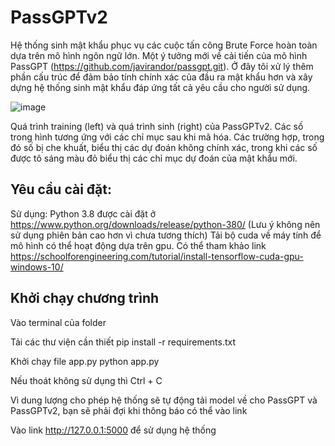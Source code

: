 # PassGPTv2
Hệ thống sinh mật khẩu phục vụ các cuộc tấn công Brute Force hoàn toàn dựa trên mô hình ngôn ngữ lớn. Một ý tưởng mới về cải tiến của mô hình PassGPT (https://github.com/javirandor/passgpt.git). Ở đây tôi xử lý thêm phần cấu trúc để đảm bảo tính chính xác của đầu ra mật khẩu hơn và xây dựng hệ thống sinh mật khẩu đáp ứng tất cả yêu cầu cho người sử dụng.

![image](https://github.com/user-attachments/assets/078589fe-d9ed-46d1-bc44-4ec9a7d893a8)

Quá trình training (left) và quá trình sinh (right) của PassGPTv2. Các số trong hình tương ứng với các chỉ mục sau khi mã hóa. Các trường hợp, trong đó số bị che khuất, biểu thị các dự đoán không chính xác, trong khi các số được tô sáng màu đỏ biểu thị các chỉ mục dự đoán của mật khẩu mới.
## Yêu cầu cài đặt:

Sử dụng: Python 3.8 được cài đặt ở https://www.python.org/downloads/release/python-380/ (Lưu ý không nên sử dụng phiên bản cao hơn vì chưa tương thích)
Tải bộ cuda về máy tính để mô hình có thể hoạt động dựa trên gpu. Có thể tham khảo link https://schoolforengineering.com/tutorial/install-tensorflow-cuda-gpu-windows-10/

## Khởi chạy chương trình
Vào terminal của folder

Tải các thư viện cần thiết
  pip install -r requirements.txt
  
Khởi chạy file app.py
  python app.py
  
Nếu thoát không sử dụng thì Ctrl + C

Vì dung lượng cho phép hệ thống sẽ tự động tải model về cho PassGPT và PassGPTv2, bạn sẽ phải đợi khi thông báo có thể vào link

Vào link http://127.0.0.1:5000 để sử dụng hệ thống
